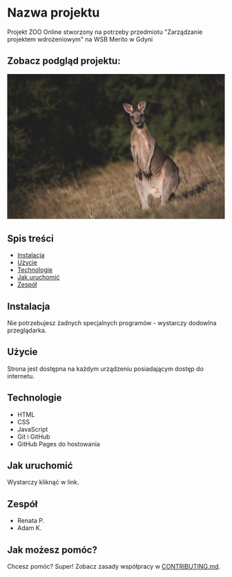 # Nazwa projektu
Projekt ZOO Online stworzony na potrzeby przedmiotu "Zarządzanie projektem wdrożeniowym" na WSB Merito w Gdyni

## Zobacz podgląd projektu:
![podgląd projektu](img/kangur.jpg)

## Spis treści
- [Instalacja](#instalacja)
- [Użycie](#użycie)
- [Technologie](#technologie)
- [Jak uruchomić](#jak-uruchomić)
- [Zespół](#zespół)

## Instalacja
Nie potrzebujesz żadnych specjalnych programów - wystarczy dodowlna przeglądarka.

## Użycie
Strona jest dostępna na każdym urządzeniu posiadającym dostęp do internetu.

## Technologie
- HTML
- CSS
- JavaScript
- Git i GitHub
- GitHub Pages do hostowania

## Jak uruchomić
Wystarczy kliknąć w link.

## Zespół
- Renata P.
- Adam K.

## Jak możesz pomóc?
Chcesz pomóc? Super! Zobacz zasady współpracy w [CONTRIBUTING.md](CONTRIBUTING.md).
